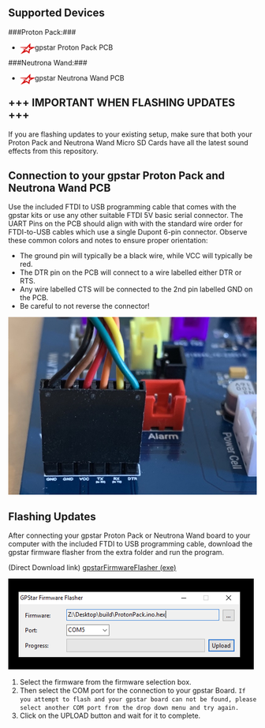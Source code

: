 
## Supported Devices
###Proton Pack:###
 
- <img src='images/gpstar_logo.png' width=30 align="left" /> gpstar Proton Pack PCB

###Neutrona Wand:###
- <img src='images/gpstar_logo.png' width=30 align="left" /> gpstar Neutrona Wand PCB


## +++ IMPORTANT WHEN FLASHING UPDATES +++
If you are flashing updates to your existing setup, make sure that both your Proton Pack and Neutrona Wand Micro SD Cards have all the latest sound effects from this repository.

## Connection to your gpstar Proton Pack and Neutrona Wand PCB
Use the included FTDI to USB programming cable that comes with the gpstar kits or use any other suitable FTDI 5V basic serial connector. The UART Pins on the PCB should align with with the standard wire order for FTDI-to-USB cables which use a single Dupont 6-pin connector. Observe these common colors and notes to ensure proper orientation:

- The ground pin will typically be a black wire, while VCC will typically be red.
- The DTR pin on the PCB will connect to a wire labelled either DTR or RTS.
- Any wire labelled CTS will be connected to the 2nd pin labelled GND on the PCB.
- Be careful to not reverse the connector!

![UART Connection](images/uart_pack.jpg)

## Flashing Updates
After connecting your gpstar Proton Pack or Neutrona Wand board to your computer with the included FTDI to USB programming cable, download the gpstar firmware flasher from the extra folder and run the program.

(Direct Download link)
[gpstarFirmwareFlasher (exe)](https://github.com/gpstar81/haslab-proton-pack/raw/main/extras/gpstarFirmwareFlasher.exe)

![gpstar firmware flasher](images/flash-gpstar-1-firmware.png)

1. Select the firmware from the firmware selection box.
2. Then select the COM port for the connection to your gpstar Board. `If you attempt to flash and your gpstar board can not be found, please select another COM port from the drop down menu and try again.`
3. Click on the UPLOAD button and wait for it to complete.
